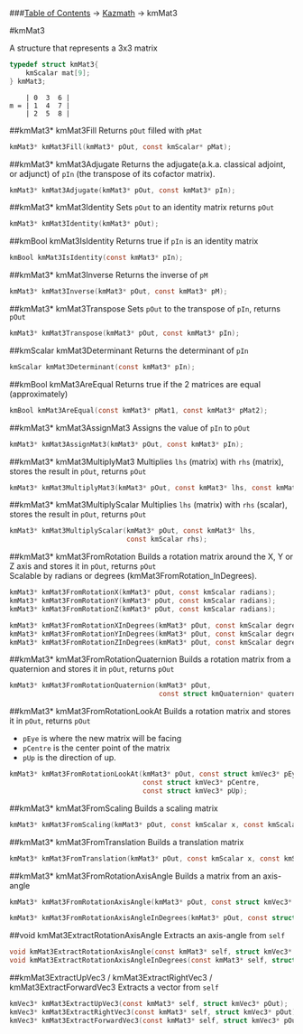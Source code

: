 ###[Table of Contents](../Lua.md) -> [Kazmath](kazmath.md) -> kmMat3

#kmMat3

A structure that represents a 3x3 matrix
```c
typedef struct kmMat3{
    kmScalar mat[9];
} kmMat3;
```
```
    | 0  3  6 |
m = | 1  4  7 |
    | 2  5  8 |
```
##kmMat3* kmMat3Fill
Returns `pOut` filled with `pMat`
```c
kmMat3* kmMat3Fill(kmMat3* pOut, const kmScalar* pMat);
```

##kmMat3* kmMat3Adjugate
Returns the adjugate(a.k.a. classical adjoint, or adjunct) of `pIn` (the transpose of its cofactor matrix).
```c
kmMat3* kmMat3Adjugate(kmMat3* pOut, const kmMat3* pIn);
```
##kmMat3* kmMat3Identity
Sets `pOut` to an identity matrix returns `pOut`
```c
kmMat3* kmMat3Identity(kmMat3* pOut);
```
##kmBool kmMat3IsIdentity
Returns true if `pIn` is an identity matrix
```c
kmBool kmMat3IsIdentity(const kmMat3* pIn);
```
##kmMat3* kmMat3Inverse
Returns the inverse of `pM`
```c
kmMat3* kmMat3Inverse(kmMat3* pOut, const kmMat3* pM);
```
##kmMat3* kmMat3Transpose
Sets `pOut` to the transpose of `pIn`, returns `pOut`
```c
kmMat3* kmMat3Transpose(kmMat3* pOut, const kmMat3* pIn);
```
##kmScalar kmMat3Determinant
Returns the determinant of `pIn`
```c
kmScalar kmMat3Determinant(const kmMat3* pIn);
```
##kmBool kmMat3AreEqual
Returns true if the 2 matrices are equal (approximately)
```c
kmBool kmMat3AreEqual(const kmMat3* pMat1, const kmMat3* pMat2);
```
##kmMat3* kmMat3AssignMat3
Assigns the value of `pIn` to `pOut`
```c
kmMat3* kmMat3AssignMat3(kmMat3* pOut, const kmMat3* pIn);
```

##kmMat3* kmMat3MultiplyMat3
Multiplies `lhs` (matrix) with `rhs` (matrix), stores the result in `pOut`, returns `pOut`
```c
kmMat3* kmMat3MultiplyMat3(kmMat3* pOut, const kmMat3* lhs, const kmMat3* rhs);
```

##kmMat3* kmMat3MultiplyScalar
Multiplies `lhs` (matrix) with `rhs` (scalar), stores the result in `pOut`, returns `pOut`
```c
kmMat3* kmMat3MultiplyScalar(kmMat3* pOut, const kmMat3* lhs,
                             const kmScalar rhs);
```                             

##kmMat3* kmMat3FromRotation
Builds a rotation matrix around the X, Y or Z axis and stores it in `pOut`, returns `pOut`  
Scalable by radians or degrees (kmMat3FromRotation_InDegrees).
```c
kmMat3* kmMat3FromRotationX(kmMat3* pOut, const kmScalar radians);
kmMat3* kmMat3FromRotationY(kmMat3* pOut, const kmScalar radians);
kmMat3* kmMat3FromRotationZ(kmMat3* pOut, const kmScalar radians);
```
```c
kmMat3* kmMat3FromRotationXInDegrees(kmMat3* pOut, const kmScalar degrees);
kmMat3* kmMat3FromRotationYInDegrees(kmMat3* pOut, const kmScalar degrees);
kmMat3* kmMat3FromRotationZInDegrees(kmMat3* pOut, const kmScalar degrees);
```

##kmMat3* kmMat3FromRotationQuaternion
Builds a rotation matrix from a quaternion and stores it in `pOut`, returns `pOut`  
```c
kmMat3* kmMat3FromRotationQuaternion(kmMat3* pOut,
                                     const struct kmQuaternion* quaternion);
```

##kmMat3* kmMat3FromRotationLookAt
Builds a rotation matrix and stores it in `pOut`, returns `pOut`  
* `pEye` is where the new matrix will be facing  
* `pCentre` is the center point of the matrix  
* `pUp` is the direction of up.
```c
kmMat3* kmMat3FromRotationLookAt(kmMat3* pOut, const struct kmVec3* pEye,
                                 const struct kmVec3* pCentre,
                                 const struct kmVec3* pUp);
```

##kmMat3* kmMat3FromScaling
Builds a scaling matrix
```c
kmMat3* kmMat3FromScaling(kmMat3* pOut, const kmScalar x, const kmScalar y);
```

##kmMat3* kmMat3FromTranslation
Builds a translation matrix
```c
kmMat3* kmMat3FromTranslation(kmMat3* pOut, const kmScalar x, const kmScalar y);
```

##kmMat3* kmMat3FromRotationAxisAngle
Builds a matrix from an axis-angle
```c
kmMat3* kmMat3FromRotationAxisAngle(kmMat3* pOut, const struct kmVec3* axis, const kmScalar radians);
```
```c
kmMat3* kmMat3FromRotationAxisAngleInDegrees(kmMat3* pOut, const struct kmVec3* axis, const kmScalar degrees);
```
##void kmMat3ExtractRotationAxisAngle
Extracts an axis-angle from `self`
```c
void kmMat3ExtractRotationAxisAngle(const kmMat3* self, struct kmVec3* axis, kmScalar* radians);
void kmMat3ExtractRotationAxisAngleInDegrees(const kmMat3* self, struct kmVec3* axis, kmScalar* degrees);
```
##kmMat3ExtractUpVec3 / kmMat3ExtractRightVec3 / kmMat3ExtractForwardVec3
Extracts a vector from `self`
```c
kmVec3* kmMat3ExtractUpVec3(const kmMat3* self, struct kmVec3* pOut);
kmVec3* kmMat3ExtractRightVec3(const kmMat3* self, struct kmVec3* pOut);
kmVec3* kmMat3ExtractForwardVec3(const kmMat3* self, struct kmVec3* pOut);
```
